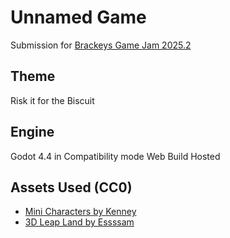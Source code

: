 # Unnamed Game
Submission for [Brackeys Game Jam 2025.2](https://itch.io/jam/brackeys-14)  

## Theme
Risk it for the Biscuit

## Engine
Godot 4.4 in Compatibility mode
Web Build Hosted

## Assets Used (CC0)
- [Mini Characters by Kenney](https://kenney.nl/assets/mini-characters-1)  
- [3D Leap Land by Essssam](https://essssam.itch.io/3d-leap-land)  